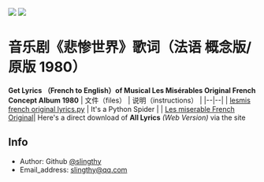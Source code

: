 ![](https://img.shields.io/badge/programming%20language-Python-orange.svg)   ![](https://img.shields.io/badge/liscense-by%20Slingthy-brightgreen.svg)
# 音乐剧《悲惨世界》歌词（法语 概念版/原版 1980）

 **Get Lyrics （French to English）of Musical Les Misérables Original French Concept Album 1980**
| 文件（files） | 说明（instructions） |
|--|--|
| [lesmis french original lyrics.py](https://github.com/slingthy/-Musical-Les-Mis-Lyrics/blob/main/lesmis%20french%20original%20lyrics.py "lesmis french original lyrics.py") | It's a Python Spider |
| [Les miserable French Original](https://github.com/slingthy/-Musical-Les-Mis-Lyrics/tree/main/Les%20miserable%20French%20Original%20Lyrics "Les miserable French Original Lyrics")| Here's a direct download of **All Lyrics** *(Web Version)* via the site

## Info

 - Author: Github [@slingthy](https://github.com/slingthy)
 - Email_address: slingthy@qq.com

